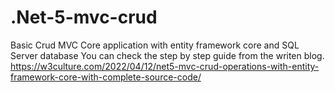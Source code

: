 # .Net-5-mvc-crud
Basic Crud MVC Core application with entity framework core and SQL Server database
You can check the step by step guide from the writen blog.
https://w3culture.com/2022/04/12/net5-mvc-crud-operations-with-entity-framework-core-with-complete-source-code/
